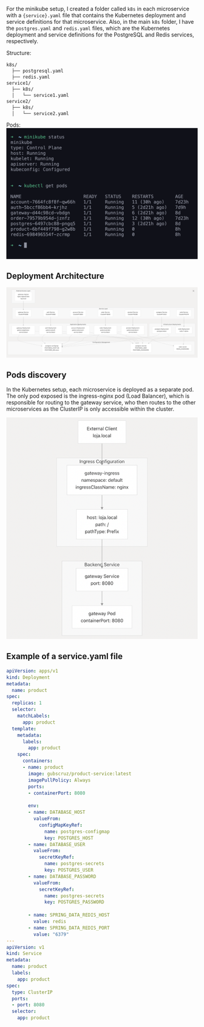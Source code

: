 For the minikube setup, I created a folder called `k8s` in each microservice with a `{service}.yaml` file that contains the Kubernetes deployment and service definitions for that microservice. 
Also, in the main `k8s` folder, I have the `postgres.yaml` and `redis.yaml` files, which are the Kubernetes deployment and service definitions for the PostgreSQL and Redis services, respectively.

Structure:
```
k8s/
  ├── postgresql.yaml
  ├── redis.yaml
service1/
  ├── k8s/
  │   └── service1.yaml
service2/
  ├── k8s/
  │   └── service2.yaml
```

Pods:
![](./img/pods.png)

## Deployment Architecture

![](./img/deployment_architecture.png)

## Pods discovery
In the Kubernetes setup, each microservice is deployed as a separate pod. The only pod exposed is the ingress-nginx pod (Load Balancer), which is responsible for routing to the gateway service, who then routes to the other microservices as the ClusterIP is only accessible within the cluster.

![](./img/discovery.png)


## Example of a service.yaml file

```yaml
apiVersion: apps/v1
kind: Deployment
metadata:
  name: product
spec:
  replicas: 1
  selector:
    matchLabels:
      app: product
  template:
    metadata:
      labels:
        app: product
    spec:
      containers:
      - name: product
        image: gubscruz/product-service:latest
        imagePullPolicy: Always
        ports:
        - containerPort: 8080

        env:
        - name: DATABASE_HOST
          valueFrom:
            configMapKeyRef:
              name: postgres-configmap
              key: POSTGRES_HOST
        - name: DATABASE_USER
          valueFrom:
            secretKeyRef:
              name: postgres-secrets
              key: POSTGRES_USER
        - name: DATABASE_PASSWORD
          valueFrom:
            secretKeyRef:
              name: postgres-secrets
              key: POSTGRES_PASSWORD

        - name: SPRING_DATA_REDIS_HOST
          value: redis
        - name: SPRING_DATA_REDIS_PORT
          value: "6379"
---
apiVersion: v1
kind: Service
metadata:
  name: product
  labels:
    app: product
spec:
  type: ClusterIP
  ports:
  - port: 8080
  selector:
    app: product
```
